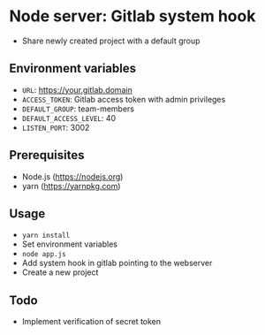 # Node server: Gitlab system hook

* Share newly created project with a default group

## Environment variables

* `URL`: https://your.gitlab.domain
* `ACCESS_TOKEN`: Gitlab access token with admin privileges
* `DEFAULT_GROUP`: team-members
* `DEFAULT_ACCESS_LEVEL`: 40
* `LISTEN_PORT`: 3002

## Prerequisites

* Node.js (https://nodejs.org)
* yarn (https://yarnpkg.com)

## Usage

* `yarn install`
* Set environment variables
* `node app.js`
* Add system hook in gitlab pointing to the webserver
* Create a new project

## Todo

* Implement verification of secret token
